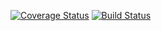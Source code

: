 [![Coverage Status](https://coveralls.io/repos/github/badimalex/admin-task/badge.svg?branch=master)](https://coveralls.io/github/badimalex/admin-task?branch=master)
[![Build Status](https://travis-ci.org/badimalex/admin-task.svg?branch=master)](https://travis-ci.org/badimalex/admin-task)